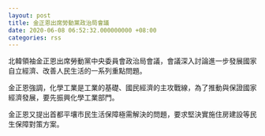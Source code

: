 ```yaml
---
layout: post
title: 金正恩出席勞動黨政治局會議
date: 2020-06-08 06:52:32.000000000 +08:00
categories: rss
---
```


北韓領袖金正恩出席勞動黨中央委員會政治局會議，會議深入討論進一步發展國家自立經濟、改善人民生活的一系列重點問題。

金正恩強調，化學工業是工業的基礎、國民經濟的主攻戰線，為了推動與保證國家經濟發展，要先振興化學工業部門。

金正恩又提出首都平壤市民生活保障極需解決的問題，要求堅決實施住房建設等民生保障對策方案。
